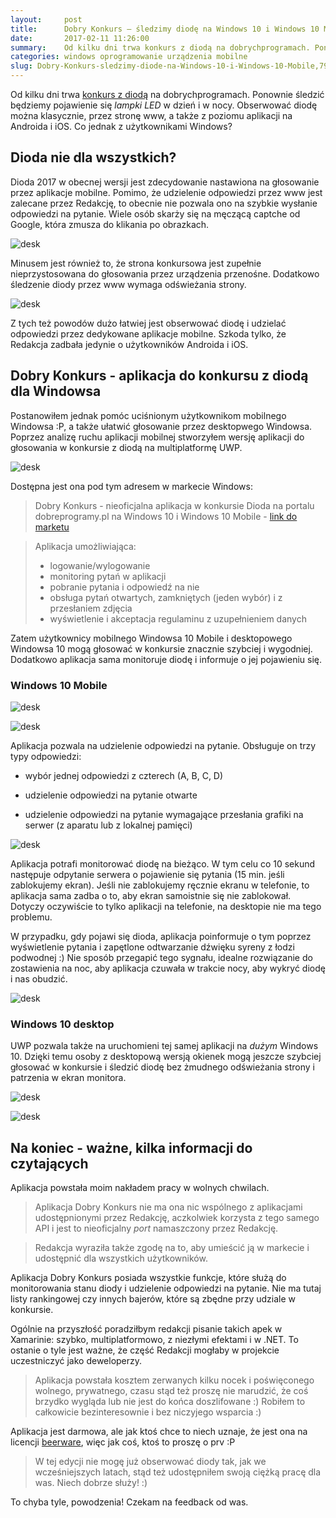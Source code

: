 ```yaml
---
layout:     post
title:      Dobry Konkurs — śledzimy diodę na Windows 10 i Windows 10 Mobile
date:       2017-02-11 11:26:00
summary:    Od kilku dni trwa konkurs z diodą na dobrychprogramach. Ponownie śledzić będziemy pojawienie się lampki LED w dzień i w nocy. Obserwować diodę można klasycznie, przez stronę www, a także z poziomu aplikacji na Androida i iOS. Co jednak z użytkownikami Windows?Dioda nie dla  wszystkich?Dioda 2017 w obecnej wersji jest zdecydowanie nastawiona na głosowanie przez aplikacje mobilne. Pomimo, że udziele...
categories: windows oprogramowanie urządzenia mobilne
slug: Dobry-Konkurs-sledzimy-diode-na-Windows-10-i-Windows-10-Mobile,79130.html
---
```




Od kilku dni trwa [konkurs z diodą](https://konkurs.dobreprogramy.pl/) na dobrychprogramach. Ponownie śledzić będziemy pojawienie się  *lampki LED*  w dzień i w nocy. Obserwować diodę można klasycznie, przez stronę www, a także z poziomu aplikacji na Androida i iOS. Co jednak z użytkownikami Windows?


## Dioda nie dla  wszystkich?


Dioda 2017 w obecnej wersji jest zdecydowanie nastawiona na głosowanie przez aplikacje mobilne. Pomimo, że udzielenie odpowiedzi przez www jest zalecane przez Redakcję, to obecnie nie pozwala ono na szybkie wysłanie odpowiedzi na pytanie. Wiele osób skarży się na męczącą captche od Google, która zmusza do klikania po obrazkach. 


![desk](https://raw.githubusercontent.com/djfoxer/djfoxer.github.io/master/_img/2017-2-11-_24_/g_-_608x405_-_-_79130x20170210204057_0.PNG)


Minusem jest również to, że strona konkursowa jest zupełnie nieprzystosowana do głosowania przez urządzenia przenośne. Dodatkowo śledzenie diody przez www wymaga odświeżania strony.



![desk](https://raw.githubusercontent.com/djfoxer/djfoxer.github.io/master/_img/2017-2-11-_24_/g_-_608x405_-_-_79130x20170210204054_0.png)




Z tych też powodów dużo łatwiej jest obserwować diodę i udzielać odpowiedzi przez dedykowane aplikacje mobilne. Szkoda tylko, że Redakcja zadbała jedynie o użytkowników Androida i iOS. 


## Dobry Konkurs - aplikacja do konkursu z diodą  dla Windowsa


Postanowiłem jednak pomóc uciśnionym użytkownikom mobilnego Windowsa :P, a także ułatwić głosowanie przez desktopwego Windowsa. Poprzez analizę ruchu aplikacji mobilnej stworzyłem wersję aplikacji do głosowania w konkursie z diodą na multiplatformę UWP.


![desk](https://raw.githubusercontent.com/djfoxer/djfoxer.github.io/master/_img/2017-2-11-_24_/g_-_608x405_-_-_79130x20170210212035_0.PNG)



Dostępna jest ona pod tym adresem w markecie Windows:


> Dobry Konkurs - nieoficjalna aplikacja w konkursie Dioda na portalu dobreprogramy.pl na Windows 10 i Windows 10 Mobile - [link do marketu](https://www.microsoft.com/pl-pl/store/p/dobry-konkurs/9p2wmr76d2gm#)


> Aplikacja umożliwiająca:
> - logowanie/wylogowanie
> - monitoring pytań w aplikacji
> - pobranie pytania i odpowiedź na nie
> - obsługa pytań otwartych, zamkniętych (jeden wybór) i z przesłaniem zdjęcia
> - wyświetlenie i akceptacja regulaminu z uzupełnieniem danych

 Zatem użytkownicy mobilnego Windowsa 10 Mobile i desktopowego Windowsa 10 mogą głosować w konkursie znacznie szybciej i wygodniej. Dodatkowo aplikacja sama monitoruje diodę i informuje o jej pojawieniu się.


### Windows 10 Mobile



![desk](https://raw.githubusercontent.com/djfoxer/djfoxer.github.io/master/_img/2017-2-11-_24_/g_-_608x405_-_-_79130x20170210205017_0.png)



![desk](https://raw.githubusercontent.com/djfoxer/djfoxer.github.io/master/_img/2017-2-11-_24_/g_-_608x405_-_-_79130x20170210205023_0.png)


Aplikacja pozwala na udzielenie odpowiedzi na pytanie. Obsługuje on trzy typy odpowiedzi:


  * wybór jednej odpowiedzi z czterech (A, B, C, D)


  * udzielenie odpowiedzi na pytanie otwarte


  * udzielenie odpowiedzi na pytanie wymagające przesłania grafiki na serwer (z aparatu lub z lokalnej pamięci)






![desk](https://raw.githubusercontent.com/djfoxer/djfoxer.github.io/master/_img/2017-2-11-_24_/g_-_608x405_-_-_79130x20170210205024_0.png)


Aplikacja potrafi monitorować diodę na bieżąco. W tym celu co 10 sekund następuje odpytanie serwera o pojawienie się pytania (15 min. jeśli zablokujemy ekran). Jeśli nie zablokujemy ręcznie ekranu w telefonie, to aplikacja sama zadba o to, aby ekran samoistnie się nie zablokował. Dotyczy oczywiście to tylko aplikacji na telefonie, na desktopie nie ma tego problemu. 

W przypadku, gdy pojawi się dioda, aplikacja poinformuje o tym poprzez wyświetlenie pytania i zapętlone odtwarzanie dźwięku syreny z łodzi podwodnej :) Nie sposób przegapić tego sygnału, idealne rozwiązanie do zostawienia na noc, aby aplikacja czuwała w trakcie nocy, aby wykryć diodę i nas obudzić.


![desk](https://raw.githubusercontent.com/djfoxer/djfoxer.github.io/master/_img/2017-2-11-_24_/g_-_608x405_-_-_79130x20170210205024_1.png)



### Windows 10 desktop


UWP pozwala także na uruchomieni tej samej aplikacji na  *dużym*  Windows 10. Dzięki temu osoby z desktopową wersją okienek mogą jeszcze szybciej głosować w konkursie i śledzić diodę bez żmudnego odświeżania strony i patrzenia w ekran monitora.


![desk](https://raw.githubusercontent.com/djfoxer/djfoxer.github.io/master/_img/2017-2-11-_24_/g_-_608x405_-_-_79130x20170210204049_0.PNG)



![desk](https://raw.githubusercontent.com/djfoxer/djfoxer.github.io/master/_img/2017-2-11-_24_/g_-_608x405_-_-_79130x20170210204050_0.PNG)



## Na koniec - ważne, kilka informacji do czytających

Aplikacja powstała moim nakładem pracy w wolnych chwilach.


> Aplikacja Dobry Konkurs nie ma ona nic wspólnego z aplikacjami udostępnionymi przez Redakcję, aczkolwiek korzysta z tego samego API i jest to nieoficjalny  *port*  namaszczony przez Redakcję. 


> Redakcja wyraziła także zgodę na to, aby umieścić ją w markecie i udostępnić dla wszystkich użytkowników.

Aplikacja Dobry Konkurs posiada wszystkie funkcje, które służą do monitorowania stanu diody i udzielenie odpowiedzi na pytanie. Nie ma tutaj listy rankingowej czy innych bajerów, które są zbędne przy udziale w konkursie.

Ogólnie na przyszłość poradziłbym redakcji pisanie takich apek w Xamarinie: szybko, multiplatformowo, z niezłymi efektami i w .NET. To ostanie o tyle jest ważne, że część Redakcji mogłaby w projekcie uczestniczyć jako deweloperzy. 


> Aplikacja powstała kosztem zerwanych kilku nocek i poświęconego wolnego, prywatnego, czasu stąd też proszę nie marudzić, że coś brzydko wygląda lub nie jest do końca doszlifowane :) Robiłem to całkowicie bezinteresownie i bez niczyjego wsparcia :)

Aplikacja jest darmowa, ale jak ktoś chce to niech uznaje, że jest ona na licencji [beerware](https://pl.wikipedia.org/wiki/Beerware), więc jak coś, ktoś to proszę o prv :P 


> W tej edycji nie mogę już obserwować diody tak, jak we wcześniejszych latach, stąd też udostępniłem swoją ciężką pracę dla was. Niech dobrze służy! :)

To chyba tyle, powodzenia! Czekam na feedback od was. 


